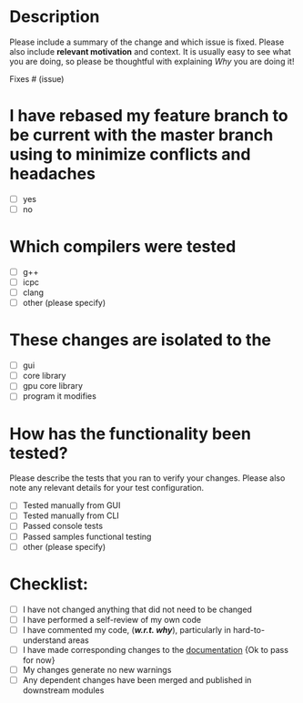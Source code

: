 # Description

Please include a summary of the change and which issue is fixed. Please also include **relevant motivation** and context. It is usually easy to see what you are doing, so please be thoughtful with explaining *Why* you are doing it!

Fixes # (issue)

# I have rebased my feature branch to be current with the master branch using to minimize conflicts and headaches

- [ ] yes
- [ ] no

# Which compilers were tested

- [ ] g++
- [ ] icpc
- [ ] clang
- [ ] other (please specify)

# These changes are isolated to the

- [ ] gui
- [ ] core library
- [ ] gpu core library
- [ ] program it modifies

# How has the functionality been tested?

Please describe the tests that you ran to verify your changes. Please also note any relevant details for your test configuration.

- [ ] Tested manually from GUI
- [ ] Tested manually from CLI
- [ ] Passed console tests
- [ ] Passed samples functional testing
- [ ] other (please specify)

# Checklist:

- [ ] I have not changed anything that did not need to be changed
- [ ] I have performed a self-review of my own code
- [ ] I have commented my code, (***w.r.t. why***), particularly in hard-to-understand areas
- [ ] I have made corresponding changes to the [documentation](https://github.com/bHimes/cisTEM_docs) {Ok to pass for now}
- [ ] My changes generate no new warnings
- [ ] Any dependent changes have been merged and published in downstream modules
